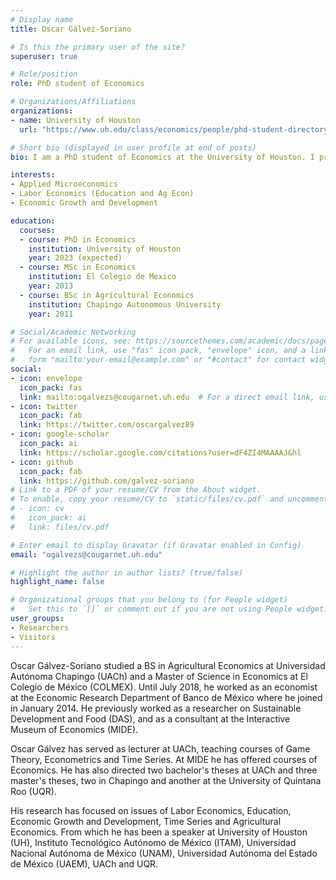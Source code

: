 ```yaml
---
# Display name
title: Oscar Gálvez-Soriano

# Is this the primary user of the site?
superuser: true

# Role/position
role: PhD student of Economics

# Organizations/Affiliations
organizations:
- name: University of Houston
  url: "https://www.uh.edu/class/economics/people/phd-student-directory/"

# Short bio (displayed in user profile at end of posts)
bio: I am a PhD student of Economics at the University of Houston. I previously worked as an economist at the Central Bank of Mexico.

interests:
- Applied Microeconomics
- Labor Economics (Education and Ag Econ)
- Economic Growth and Development

education:
  courses:
  - course: PhD in Economics
    institution: University of Houston
    year: 2023 (expected)
  - course: MSc in Economics
    institution: El Colegio de Mexico
    year: 2013
  - course: BSc in Agricultural Economics
    institution: Chapingo Autonomous University
    year: 2011

# Social/Academic Networking
# For available icons, see: https://sourcethemes.com/academic/docs/page-builder/#icons
#   For an email link, use "fas" icon pack, "envelope" icon, and a link in the
#   form "mailto:your-email@example.com" or "#contact" for contact widget.
social:
- icon: envelope
  icon_pack: fas
  link: mailto:ogalvezs@cougarnet.uh.edu  # For a direct email link, use "mailto:test@example.org".
- icon: twitter
  icon_pack: fab
  link: https://twitter.com/oscargalvez89
- icon: google-scholar
  icon_pack: ai
  link: https://scholar.google.com/citations?user=dF4ZI4MAAAAJ&hl
- icon: github
  icon_pack: fab
  link: https://github.com/galvez-soriano
# Link to a PDF of your resume/CV from the About widget.
# To enable, copy your resume/CV to `static/files/cv.pdf` and uncomment the lines below.
# - icon: cv
#   icon_pack: ai
#   link: files/cv.pdf

# Enter email to display Gravatar (if Gravatar enabled in Config)
email: "ogalvezs@cougarnet.uh.edu"

# Highlight the author in author lists? (true/false)
highlight_name: false

# Organizational groups that you belong to (for People widget)
#   Set this to `[]` or comment out if you are not using People widget.
user_groups:
- Researchers
- Visitors
---
```


Oscar Gálvez-Soriano studied a BS in Agricultural Economics at Universidad Autónoma Chapingo (UACh) and a Master of Science in Economics at El Colegio de México (COLMEX). Until July 2018, he worked as an economist at the Economic Research Department of Banco de México where he joined in January 2014. He previously worked as a researcher on Sustainable Development and Food (DAS), and as a consultant at the Interactive Museum of Economics (MIDE).

Oscar Gálvez has served as lecturer at UACh, teaching courses of Game Theory, Econometrics and Time Series. At MIDE he has offered courses of Economics. He has also directed two bachelor's theses at UACh and three master's theses, two in Chapingo and another at the University of Quintana Roo (UQR).

His research has focused on issues of Labor Economics, Education, Economic Growth and Development, Time Series and Agricultural Economics. From which he has been a speaker at University of Houston (UH), Instituto Tecnológico Autónomo de México (ITAM), Universidad Nacional Autónoma de México (UNAM), Universidad Autónoma del Estado de México (UAEM), UACh and UQR.
